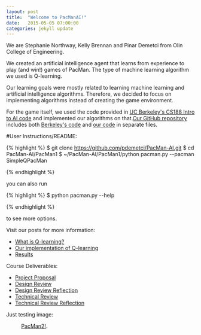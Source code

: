 ```yaml
---
layout: post
title:  "Welcome to PacManAI!"
date:   2015-05-05 07:00:00
categories: jekyll update
---
```



We are Stephanie Northway, Kelly Brennan and Pinar Demetci from Olin College of Engineering. 

We created an artificial intelligence agent that learns from experience to play (and win!) games of PacMan. The type of machine learning algorithm we used is Q-learning.

Our learning goals were mostly related to learning machine learning and artificial intelligence algorithms. Therefore, we decided to focus on implementing algorithms instead of creating the game environment. 

For the game itself, we used the code provided in [UC Berkeley's CS188 Intro to AI code](http://ai.berkeley.edu/project_instructions.html) and implemented our algorithms on that.[Our GitHub repository](https://github.com/pdemetci/PacMan-AI) includes both [Berkeley's code](https://github.com/pdemetci/PacMan-AI/tree/master/berkeley-search) and [our code](https://github.com/pdemetci/PacMan-AI/tree/master/PacMan1) in separate files. 

#User Instructions/README:

{% highlight %}
$ git clone https://github.com/pdemetci/PacMan-AI.git
$ cd PacMan-AI/PacMan1
$ ~/PacMan-AI/PacMan1/python pacman.py --pacman SimpleQPacMan

{% endhighlight %}
	
you can also run 

{% highlight %}
	$ python pacman.py --help
	
{% endhighlight %}

	

to see more options. 

Visit our posts for more information:

- [What is Q-learning?](http://pdemetci.github.io/PacManAI/jekyll/update/What-Is-Q-Learning/)
- [Our implementation of Q-learning](http://pdemetci.github.io/PacManAI/jekyll/update/Our-Q-Learning-Implementation/)
- [Results](http://pdemetci.github.io/PacManAI/jekyll/update/Results/)

Course Deliverables:

- [Project Proposal](http://pdemetci.github.io/PacManAI/jekyll/update/Project-Proposal/)
- [Design Review](http://pdemetci.github.io/PacManAI/jekyll/update/Design-Review/)
- [Design Review Reflection](http://pdemetci.github.io/PacManAI/jekyll/update/Design-Review-Reflection/)
- [Technical Review](http://pdemetci.github.io/PacManAI/jekyll/update/Technical-Review/)
- [Technical Review Reflection](http://pdemetci.github.io/PacManAI/jekyll/update/Technical-Review-Reflection/)




Just testing image:
<figure>
	<a href="http://postimg.org/image/pxjf056a3/"><img src="http://postimg.org/image/pxjf056a3/" alt=""></a>
	<figcaption><a href="/images/pacman.png" title="PacMan2!">PacMan2!</a>.</figcaption>
</figure>
